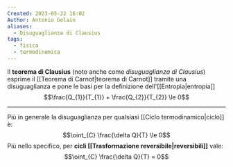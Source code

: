 ```yaml
---
Created: 2023-05-22 16:02
Author: Antonio Gelain
aliases:
  - Disuguaglianza di Clausius
tags:
  - fisica
  - termodinamica
---
```


Il **teorema di Clausius** (noto anche come *disuguaglianza di Clausius*) esprime il [[Teorema di Carnot|teorema di Carnot]] tramite una disuguaglianza e pone le basi per la definizione dell'[[Entropia|entropia]]
$$\frac{Q_{1}}{T_{1}} + \frac{Q_{2}}{T_{2}} \le 0$$

---

Più in generale la disuguaglianza per qualsiasi [[Ciclo termodinamico|ciclo]] è:
$$\oint_{C} \frac{\delta Q}{T} \le 0$$
Più nello specifico, per **cicli [[Trasformazione reversibile|reversibili]]** vale:
$$\oint_{C} \frac{\delta Q}{T} = 0$$